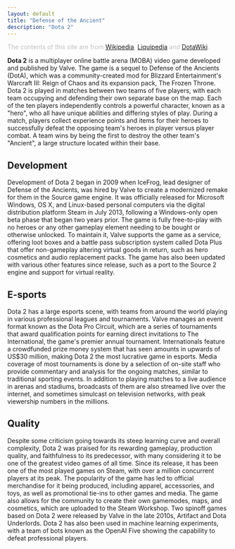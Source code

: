 ```yaml
---
layout: default 
title: "Defense of the Ancient"
description: "Dota 2"
---
```




<span style="color:rgb(192,192,192)">The contents of this site are from [Wikipedia](https://en.wikipedia.org/wiki/Dota_2), [Liquipedia](https://liquipedia.net) and [DotaWiki](https://dota2.gamepedia.com).</span>


**Dota 2** is a multiplayer online battle arena (MOBA) video game developed and published by Valve. The game is a sequel to Defense of the Ancients (DotA), which was a community-created mod for Blizzard Entertainment's Warcraft III: Reign of Chaos and its expansion pack, The Frozen Throne. Dota 2 is played in matches between two teams of five players, with each team occupying and defending their own separate base on the map. Each of the ten players independently controls a powerful character, known as a "hero", who all have unique abilities and differing styles of play. During a match, players collect experience points and items for their heroes to successfully defeat the opposing team's heroes in player versus player combat. A team wins by being the first to destroy the other team's "Ancient", a large structure located within their base. 


## Development
Development of Dota 2 began in 2009 when IceFrog, lead designer of Defense of the Ancients, was hired by Valve to create a modernized remake for them in the Source game engine. It was officially released for Microsoft Windows, OS X, and Linux-based personal computers via the digital distribution platform Steam in July 2013, following a Windows-only open beta phase that began two years prior. The game is fully free-to-play with no heroes or any other gameplay element needing to be bought or otherwise unlocked. To maintain it, Valve supports the game as a service, offering loot boxes and a battle pass subscription system called Dota Plus that offer non-gameplay altering virtual goods in return, such as hero cosmetics and audio replacement packs. The game has also been updated with various other features since release, such as a port to the Source 2 engine and support for virtual reality. 

## E-sports
Dota 2 has a large esports scene, with teams from around the world playing in various professional leagues and tournaments. Valve manages an event format known as the Dota Pro Circuit, which are a series of tournaments that award qualification points for earning direct invitations to The International, the game's premier annual tournament. Internationals feature a crowdfunded prize money system that has seen amounts in upwards of US$30 million, making Dota 2 the most lucrative game in esports. Media coverage of most tournaments is done by a selection of on-site staff who provide commentary and analysis for the ongoing matches, similar to traditional sporting events. In addition to playing matches to a live audience in arenas and stadiums, broadcasts of them are also streamed live over the internet, and sometimes simulcast on television networks, with peak viewership numbers in the millions. 

## Quality
Despite some criticism going towards its steep learning curve and overall complexity, Dota 2 was praised for its rewarding gameplay, production quality, and faithfulness to its predecessor, with many considering it to be one of the greatest video games of all time. Since its release, it has been one of the most played games on Steam, with over a million concurrent players at its peak. The popularity of the game has led to official merchandise for it being produced, including apparel, accessories, and toys, as well as promotional tie-ins to other games and media. The game also allows for the community to create their own gamemodes, maps, and cosmetics, which are uploaded to the Steam Workshop. Two spinoff games based on Dota 2 were released by Valve in the late 2010s, Artifact and Dota Underlords. Dota 2 has also been used in machine learning experiments, with a team of bots known as the OpenAI Five showing the capability to defeat professional players. 



